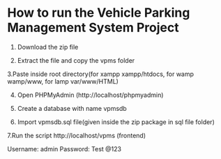 # How to run the Vehicle Parking Management System Project

1. Download the zip file

2. Extract the file and copy the vpms folder

3.Paste inside root directory(for xampp xampp/htdocs, for wamp wamp/www, for lamp var/www/HTML)

4. Open PHPMyAdmin (http://localhost/phpmyadmin)

5. Create a database with name vpmsdb

6. Import vpmsdb.sql file(given inside the zip package in  sql file folder)

7.Run the script http://localhost/vpms (frontend)

Username: admin
Password: Test @123
